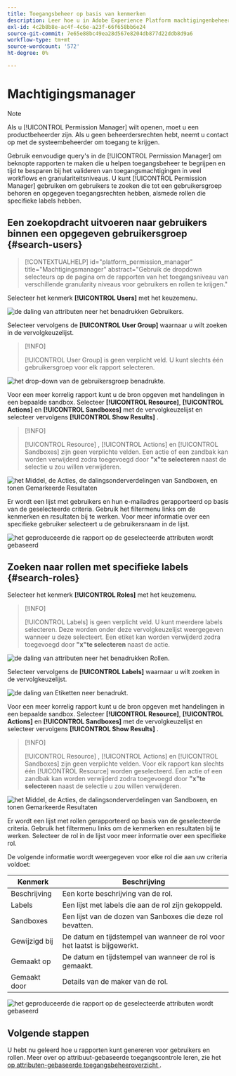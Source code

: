 ```yaml
---
title: Toegangsbeheer op basis van kenmerken
description: Leer hoe u in Adobe Experience Platform machtigingenbeheer kunt gebruiken voor het genereren van rapporten en het valideren van toegangsmachtigingen.
exl-id: 4c2b8b8e-ac4f-4c6e-a23f-66f658bb6e24
source-git-commit: 7e65e88bc49ea28d567e8204db877d22ddb8d9a6
workflow-type: tm+mt
source-wordcount: '572'
ht-degree: 0%

---
```


# Machtigingsmanager

>[!NOTE]
>
>Als u [!UICONTROL Permission Manager] wilt openen, moet u een productbeheerder zijn. Als u geen beheerdersrechten hebt, neemt u contact op met de systeembeheerder om toegang te krijgen.

Gebruik eenvoudige query&#39;s in de [!UICONTROL Permission Manager] om beknopte rapporten te maken die u helpen toegangsbeheer te begrijpen en tijd te besparen bij het valideren van toegangsmachtigingen in veel workflows en granulariteitsniveaus. U kunt [!UICONTROL Permission Manager] gebruiken om gebruikers te zoeken die tot een gebruikersgroep behoren en opgegeven toegangsrechten hebben, alsmede rollen die specifieke labels hebben.

## Een zoekopdracht uitvoeren naar gebruikers binnen een opgegeven gebruikersgroep {#search-users}

>[!CONTEXTUALHELP]
>id="platform_permission_manager"
>title="Machtigingsmanager"
>abstract="Gebruik de dropdown selecteurs op de pagina om de rapporten van het toegangsniveau van verschillende granularity niveaus voor gebruikers en rollen te krijgen."
<!-- >additional-url="https://experienceleague.adobe.com/docs/experience-platform/access-control/abac/permissions-manager/permissions.html" text="Permission manager" -->

Selecteer het kenmerk **[!UICONTROL Users]** met het keuzemenu.

![ de daling van attributen neer het benadrukken Gebruikers.](../../images/permission-manager/users-select.png)

Selecteer vervolgens de **[!UICONTROL User Group]** waarnaar u wilt zoeken in de vervolgkeuzelijst.

>[!INFO]
>
>[!UICONTROL User Group] is geen verplicht veld. U kunt slechts één gebruikersgroep voor elk rapport selecteren.

![ het drop-down van de gebruikersgroep benadrukte.](../../images/permission-manager/user-group-select.png)

Voor een meer korrelig rapport kunt u de bron opgeven met handelingen in een bepaalde sandbox. Selecteer **[!UICONTROL Resource]**, **[!UICONTROL Actions]** en **[!UICONTROL Sandboxes]** met de vervolgkeuzelijst en selecteer vervolgens **[!UICONTROL Show Results]** .

>[!INFO]
>
>[!UICONTROL Resource] , [!UICONTROL Actions] en [!UICONTROL Sandboxes] zijn geen verplichte velden. Een actie of een zandbak kan worden verwijderd zodra toegevoegd door **&quot;x&quot;te selecteren** naast de selectie u zou willen verwijderen.

![ het Middel, de Acties, de dalingsonderverdelingen van Sandboxen, en tonen Gemarkeerde Resultaten ](../../images/permission-manager/users-additional-attributes-select.png)

Er wordt een lijst met gebruikers en hun e-mailadres gerapporteerd op basis van de geselecteerde criteria. Gebruik het filtermenu links om de kenmerken en resultaten bij te werken. Voor meer informatie over een specifieke gebruiker selecteert u de gebruikersnaam in de lijst.

![ het geproduceerde die rapport op de geselecteerde attributen wordt gebaseerd ](../../images/permission-manager/users-report.png)

## Zoeken naar rollen met specifieke labels {#search-roles}

Selecteer het kenmerk **[!UICONTROL Roles]** met het keuzemenu.

>[!INFO]
>
>[!UICONTROL Labels] is geen verplicht veld. U kunt meerdere labels selecteren. Deze worden onder deze vervolgkeuzelijst weergegeven wanneer u deze selecteert. Een etiket kan worden verwijderd zodra toegevoegd door **&quot;x&quot;te selecteren** naast de actie.

![ de daling van attributen neer het benadrukken Rollen.](../../images/permission-manager/roles-select.png)

Selecteer vervolgens de **[!UICONTROL Labels]** waarnaar u wilt zoeken in de vervolgkeuzelijst.

![ de daling van Etiketten neer benadrukt.](../../images/permission-manager/roles-labels-select.png)

Voor een meer korrelig rapport kunt u de bron opgeven met handelingen in een bepaalde sandbox. Selecteer **[!UICONTROL Resource]**, **[!UICONTROL Actions]** en **[!UICONTROL Sandboxes]** met de vervolgkeuzelijst en selecteer vervolgens **[!UICONTROL Show Results]** .

>[!INFO]
>
>[!UICONTROL Resource] , [!UICONTROL Actions] en [!UICONTROL Sandboxes] zijn geen verplichte velden. Voor elk rapport kan slechts één [!UICONTROL Resource] worden geselecteerd. Een actie of een zandbak kan worden verwijderd zodra toegevoegd door **&quot;x&quot;te selecteren** naast de selectie u zou willen verwijderen.

![ het Middel, de Acties, de dalingsonderverdelingen van Sandboxen, en tonen Gemarkeerde Resultaten ](../../images/permission-manager/roles-additional-attributes-select.png)

Er wordt een lijst met rollen gerapporteerd op basis van de geselecteerde criteria. Gebruik het filtermenu links om de kenmerken en resultaten bij te werken. Selecteer de rol in de lijst voor meer informatie over een specifieke rol.

De volgende informatie wordt weergegeven voor elke rol die aan uw criteria voldoet:

| Kenmerk | Beschrijving |
| --- | --- |
| Beschrijving | Een korte beschrijving van de rol. |
| Labels | Een lijst met labels die aan de rol zijn gekoppeld. |
| Sandboxes | Een lijst van de dozen van Sanboxes die deze rol bevatten. |
| Gewijzigd bij | De datum en tijdstempel van wanneer de rol voor het laatst is bijgewerkt. |
| Gemaakt op | De datum en tijdstempel van wanneer de rol is gemaakt. |
| Gemaakt door | Details van de maker van de rol. |

![ het geproduceerde die rapport op de geselecteerde attributen wordt gebaseerd ](../../images/permission-manager/roles-report.png)

## Volgende stappen

U hebt nu geleerd hoe u rapporten kunt genereren voor gebruikers en rollen. Meer over op attribuut-gebaseerde toegangscontrole leren, zie het [ op attributen-gebaseerde toegangsbeheeroverzicht ](../overview.md).
